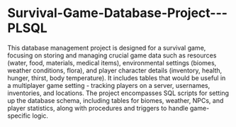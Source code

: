 # Survival-Game-Database-Project---PLSQL

This database management project is designed for a survival game, focusing on storing and managing crucial game data such as resources (water, food, materials, medical items), environmental settings (biomes, weather conditions, flora), and player character details (inventory, health, hunger, thirst, body temperature). It includes tables that would be useful in a multiplayer game setting - tracking players on a server, usernames, inventories, and locations. The project encompasses SQL scripts for setting up the database schema, including tables for biomes, weather, NPCs, and player statistics, along with procedures and triggers to handle game-specific logic.
